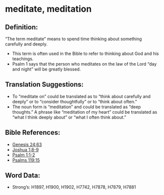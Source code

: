# meditate, meditation

## Definition:

“The term meditate” means to spend time thinking about something carefully and deeply.

* This term is often used in the Bible to refer to thinking about God and his teachings.
* Psalm 1 says that the person who meditates on the law of the Lord “day and night” will be greatly blessed.

## Translation Suggestions:

* To “meditate on” could be translated as to “think about carefully and deeply” or to “consider thoughtfully” or to “think about often.”
* The noun form is “meditation” and could be translated as “deep thoughts.” A phrase like “meditation of my heart” could be translated as “what I think deeply about” or “what I often think about.”

## Bible References:

* [Genesis 24:63](rc://en/tn/help/gen/24/63)
* [Joshua 1:8-9](rc://en/tn/help/jos/01/08)
* [Psalm 1:1-2](rc://en/tn/help/psa/001/001)
* [Psalms 119:15](rc://en/tn/help/psa/119/15)

## Word Data:

* Strong’s: H1897, H1900, H1902, H7742, H7878, H7879, H7881
